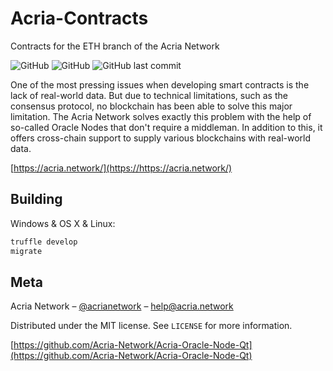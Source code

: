 # Acria-Contracts
Contracts for the ETH branch of the Acria Network

![GitHub](https://img.shields.io/github/license/Acria-Network/acria-substrate)
![GitHub](https://img.shields.io/travis/Acria-Network/acria-substrate/master.svg)
![GitHub last commit](https://img.shields.io/github/last-commit/Acria-Network/acria-substrate)

One of the most pressing issues when developing smart contracts is the lack of real-world data. But due to technical limitations, such as the consensus protocol, no blockchain has been able to solve this major limitation. The Acria Network solves exactly this problem with the help of so-called Oracle Nodes that don't require a middleman. In addition to this, it offers cross-chain support to supply various blockchains with real-world data.

[https://acria.network/](https://https://acria.network/)

## Building

Windows & OS X & Linux:

```sh
truffle develop
migrate
```

## Meta

Acria Network – [@acrianetwork](https://twitter.com/acrianetwork) – help@acria.network

Distributed under the MIT license. See ``LICENSE`` for more information.

[https://github.com/Acria-Network/Acria-Oracle-Node-Qt](https://github.com/Acria-Network/Acria-Oracle-Node-Qt)
